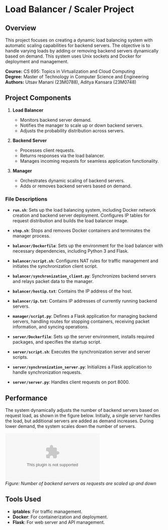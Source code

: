 # Load Balancer / Scaler Project

## Overview

This project focuses on creating a dynamic load balancing system with automatic scaling capabilities for backend servers. The objective is to handle varying loads by adding or removing backend servers dynamically based on demand. This system uses Unix sockets and Docker for deployment and management.

**Course:** CS 695: Topics in Virtualization and Cloud Computing  
**Degree:** Master of Technology in Computer Science and Engineering  
**Authors:** Utsav Manani (23M0788), Aditya Kansara (23M0748)  

## Project Components

1. **Load Balancer**
   - Monitors backend server demand.
   - Notifies the manager to scale up or down backend servers.
   - Adjusts the probability distribution across servers.

2. **Backend Server**
   - Processes client requests.
   - Returns responses via the load balancer.
   - Manages incoming requests for seamless application functionality.

3. **Manager**
   - Orchestrates dynamic scaling of backend servers.
   - Adds or removes backend servers based on demand.


### File Descriptions

- **`run.sh`**: Sets up the load balancing system, including Docker network creation and backend server deployment. Configures IP tables for request distribution and builds the load balancer image.

- **`stop.sh`**: Stops and removes Docker containers and terminates the manager process.

- **`balancer/Dockerfile`**: Sets up the environment for the load balancer with necessary dependencies, including Python 3 and Flask.

- **`balancer/script.sh`**: Configures NAT rules for traffic management and initiates the synchronization client script.

- **`balancer/synchronization_client.py`**: Synchronizes backend servers and relays packet data to the manager.

- **`balancer/hostip.txt`**: Contains the IP address of the host.

- **`balancer/ip.txt`**: Contains IP addresses of currently running backend servers.

- **`manager/script.py`**: Defines a Flask application for managing backend servers, handling routes for stopping containers, receiving packet information, and syncing operations.

- **`server/Dockerfile`**: Sets up the server environment, installs required packages, and specifies the startup script.

- **`server/script.sh`**: Executes the synchronization server and server scripts.

- **`server/synchronization_server.py`**: Initializes a Flask application to handle synchronization requests.

- **`server/server.py`**: Handles client requests on port 8000.

## Performance

The system dynamically adjusts the number of backend servers based on request load, as shown in the figure below. Initially, a single server handles the load, but additional servers are added as demand increases. During lower demand, the system scales down the number of servers.

![Performance](eval.eps)  
*Figure: Number of backend servers as requests are scaled up and down*

## Tools Used

- **iptables**: For traffic management.
- **Docker**: For containerization and deployment.
- **Flask**: For web server and API management.

